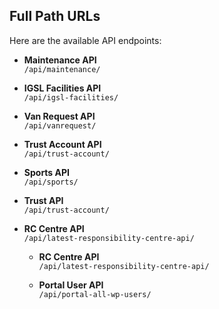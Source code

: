 
## Full Path URLs

Here are the available API endpoints:

- **Maintenance API**  
  `/api/maintenance/`

- **IGSL Facilities API**  
  `/api/igsl-facilities/`

- **Van Request API**  
  `/api/vanrequest/`

- **Trust Account API**  
  `/api/trust-account/`

- **Sports API**  
  `/api/sports/`

- **Trust API**  
  `/api/trust-account/`

- **RC Centre API**  
  `/api/latest-responsibility-centre-api/`

  - **RC Centre API**  
  `/api/latest-responsibility-centre-api/`

  - **Portal User API**  
  `/api/portal-all-wp-users/`


